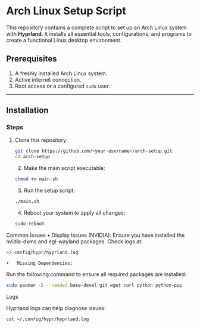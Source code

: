 # Arch Linux Setup Script

This repository contains a complete script to set up an Arch Linux system with **Hyprland**. It installs all essential tools, configurations, and programs to create a functional Linux desktop environment.

## Prerequisites

1. A freshly installed Arch Linux system.
2. Active internet connection.
3. Root access or a configured `sudo` user.

---

## Installation

### Steps

1. Clone this repository:
   ```bash
   git clone https://github.com/<your-username>/arch-setup.git
   cd arch-setup
   ```

	2.	Make the main script executable:
      ```bash
      chmod +x main.sh
      ```

	3.	Run the setup script:
      ```bash
      ./main.sh
      ```

	4.	Reboot your system to apply all changes:
      ```bash
      sudo reboot
      ```
      


Common Issues
	•	Display Issues (NVIDIA):
Ensure you have installed the nvidia-dkms and egl-wayland packages. Check logs at:
```bash
~/.config/hypr/hyprland.log
```

	•	Missing Dependencies:
Run the following command to ensure all required packages are installed:
```bash
sudo pacman -S --needed base-devel git wget curl python python-pip
```


Logs

Hyprland logs can help diagnose issues:
```bash
cat ~/.config/hypr/hyprland.log
```


